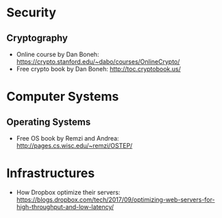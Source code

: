 # Security

## Cryptography

- Online course by Dan Boneh: https://crypto.stanford.edu/~dabo/courses/OnlineCrypto/
- Free crypto book by Dan Boneh: http://toc.cryptobook.us/

# Computer Systems

## Operating Systems

- Free OS book by Remzi and Andrea: http://pages.cs.wisc.edu/~remzi/OSTEP/ 


# Infrastructures

- How Dropbox optimize their servers: https://blogs.dropbox.com/tech/2017/09/optimizing-web-servers-for-high-throughput-and-low-latency/ 